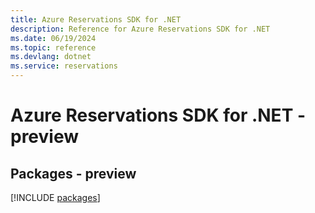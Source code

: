 ```yaml
---
title: Azure Reservations SDK for .NET
description: Reference for Azure Reservations SDK for .NET
ms.date: 06/19/2024
ms.topic: reference
ms.devlang: dotnet
ms.service: reservations
---
```

# Azure Reservations SDK for .NET - preview
## Packages - preview
[!INCLUDE [packages](reservations-index.md)]